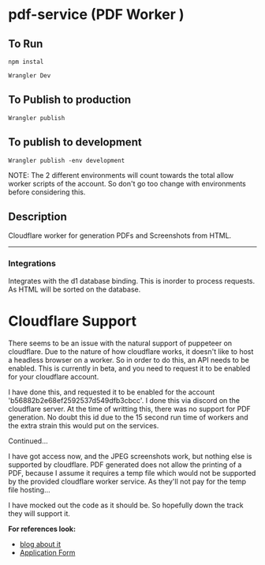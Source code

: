 # pdf-service (PDF Worker )

## To Run
```
npm instal

Wrangler Dev
```

## To Publish to production
```
Wrangler publish
``` 

## To publish to development
```
Wrangler publish -env development
```
NOTE: The 2 different environments will count towards the total allow worker scripts of the account. So don't go too change with environments before considering this.

## Description

Cloudflare worker for generation PDFs and Screenshots from HTML. 

---

### Integrations

Integrates with the d1 database binding. This is inorder to process requests. As HTML will be sorted on the database. 

# Cloudflare Support

There seems to be an issue with the natural support of puppeteer on cloudflare. Due to the nature of how cloudflare works, it doesn't like to host a headless browser on a worker. 
So in order to do this, an API needs to be enabled. This is currently in beta, and you need to request it to be enabled for your cloudflare account. 

I have done this, and requested it to be enabled for the account 'b56882b2e68ef2592537d549dfb3cbcc'. I done this via discord on the cloudflare server. 
At the time of writting this, there was no support for PDF generation. No doubt this id due to the 15 second run time of workers and the extra strain this would put on the services. 

Continued...

I have got access now, and the JPEG screenshots work, but nothing else is supported by cloudflare. PDF generated does not allow the printing of a PDF, because I assume it requires a temp file which would not be supported by the provided cloudflare worker service. As they'll not pay for the temp file hosting... 

I have mocked out the code as it should be. So hopefully down the track they will support it.

**For references look:**
- [blog about it](https://blog.cloudflare.com/introducing-workers-browser-rendering-api/)
- [Application Form](https://www.cloudflare.com/en-gb/lp/workers-browser-rendering-api/)

